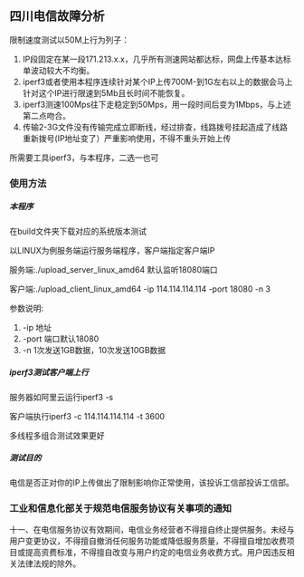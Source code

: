 ## 四川电信故障分析

限制速度测试以50M上行为列子：

1. IP段固定在某一段171.213.x.x，几乎所有测速网站都达标，网盘上传基本达标单波动较大不均衡。
2. iperf3或者使用本程序连续针对某个IP上传700M-到1G左右以上的数据会马上针对这个IP进行限速到5Mb且长时间不能恢复。
3. iperf3测速100Mps往下走稳定到50Mps，用一段时间后变为1Mbps，与上述第二点吻合。
4. 传输2-3G文件没有传输完成立即断线，经过排查，线路拨号挂起造成了线路重新拨号(IP地址变了）严重影响使用，不得不重头开始上传

所需要工具iperf3，与本程序，二选一也可

### 使用方法

##### 本程序
在build文件夹下载对应的系统版本测试

以LINUX为例服务端运行服务端程序，客户端指定客户端IP

服务端:./upload_server_linux_amd64 默认监听18080端口

客户端:./upload_client_linux_amd64 -ip  114.114.114.114 -port 18080 -n 3

参数说明:

1.  -ip 地址
2.  -port 端口默认18080
3.  -n 1次发送1GB数据，10次发送10GB数据

##### iperf3测试客户端上行

服务器如阿里云运行iperf3 -s

客户端执行iperf3 -c 114.114.114.114 -t 3600

多线程多组合测试效果更好

##### 测试目的

电信是否正对你的IP上传做出了限制影响你正常使用，该投诉工信部投诉工信部。

### 工业和信息化部关于规范电信服务协议有关事项的通知

十一、在电信服务协议有效期间，电信业务经营者不得擅自终止提供服务。未经与用户变更协议，不得擅自撤消任何服务功能或降低服务质量，不得擅自增加收费项目或提高资费标准，不得擅自改变与用户约定的电信业务收费方式。用户因违反相关法律法规的除外。
